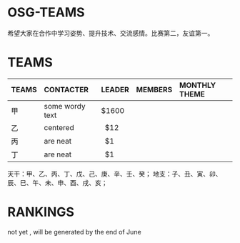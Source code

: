 # OSG-TEAMS
希望大家在合作中学习姿势、提升技术、交流感情。比赛第二，友谊第一。


# TEAMS

| TEAMS | CONTACTER  | LEADER | MEMBERS |MONTHLY THEME|
| :------------ |:---------------|:-----|:---|:---|
| 甲   | some wordy text | $1600 |||
| 乙   | centered        |   $12 |||
| 丙   | are neat        |    $1 |||
| 丁   | are neat        |    $1 |||


天干：甲、乙、丙、丁、戊、己、庚、辛、壬、癸；
地支：子、丑、寅、卯、辰、巳、午、未、申、酉、戌、亥；

# RANKINGS

not yet , will be generated by the end of June 
